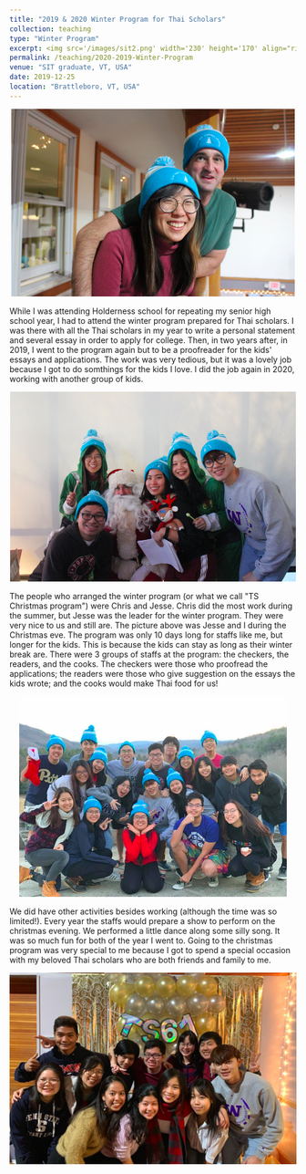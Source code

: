 ```yaml
---
title: "2019 & 2020 Winter Program for Thai Scholars"
collection: teaching
type: "Winter Program"
excerpt: <img src='/images/sit2.png' width='230' height='170' align="right" hspace="20"> While I was attending Holderness school for repeating my senior high school year, I had to attend the winter program prepared for Thai scholars. I was there with all the Thai scholars in my year to write a personal statement and several essay in order to apply for college. Then, in two years after, in 2019, I went to the program again but to be a proofreader for the kids' essays and applications. The work was very tedious, but it was a lovely job because I got to do somthings for the kids I love. I did the job again in 2020, working with another group of kids. 
permalink: /teaching/2020-2019-Winter-Program
venue: "SIT graduate, VT, USA"
date: 2019-12-25
location: "Brattleboro, VT, USA"
---
```


<p align="center">
  <img src="/images/sit1.png">
</p>

While I was attending Holderness school for repeating my senior high school year, I had to attend the winter program prepared for Thai scholars. I was there with all the Thai scholars in my year to write a personal statement and several essay in order to apply for college. Then, in two years after, in 2019, I went to the program again but to be a proofreader for the kids' essays and applications. The work was very tedious, but it was a lovely job because I got to do somthings for the kids I love. I did the job again in 2020, working with another group of kids. 

<p align="center">
  <img src="/images/sit2.png">
</p>


The people who arranged the winter program (or what we call "TS Christmas program") were Chris and Jesse. Chris did the most work during the summer, but Jesse was the leader for the winter program. They were very nice to us and still are. The picture above was Jesse and I during the Christmas eve. The program was only 10 days long for staffs like me, but longer for the kids. This is because the kids can stay as long as their winter break are. There were 3 groups of staffs at the program: the checkers, the readers, and the cooks. The checkers were those who proofread the applications; the readers were those who give suggestion on the essays the kids wrote; and the cooks would make Thai food for us! 

<p align="center">
  <img src="/images/sit3.png">
</p>

We did have other activities besides working (although the time was so limited!). Every year the staffs would prepare a show to perform on the christmas evening. We performed a little dance along some silly song. It was so much fun for both of the year I went to. Going to the christmas program was very special to me because I got to spend a special occasion with my beloved Thai scholars who are both friends and family to me. 

<p align="center">
  <img src="/images/sit4.png">
</p>



